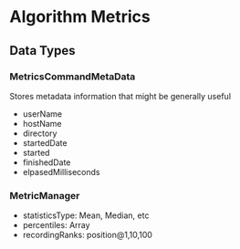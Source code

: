 # Algorithm Metrics #

## Data Types ##

### MetricsCommandMetaData ###
Stores metadata information that might be generally useful

- userName
- hostName
- directory
- startedDate
- started
- finishedDate
- elpasedMilliseconds

### MetricManager ###

- statisticsType: Mean, Median, etc
- percentiles: Array
- recordingRanks: position@1,10,100



